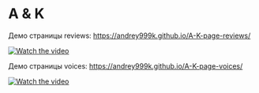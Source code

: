 # A & K

Демо страницы reviews: https://andrey999k.github.io/A-K-page-reviews/  
  
[![Watch the video](https://i9.ytimg.com/vi_webp/nDQZTHg3AOo/mq2.webp?sqp=CIyGsaIG-oaymwEmCMACELQB8quKqQMa8AEB-AH-CYAC0AWKAgwIABABGEkgXyhlMA8=&rs=AOn4CLBAOxYII-ZZCX9hLUDMNQ2w0HxQhg)](https://www.youtube.com/watch?v=nDQZTHg3AOo)  
  
Демо страницы voices: https://andrey999k.github.io/A-K-page-voices/  

[![Watch the video](https://i.ytimg.com/vi/y9mB9EvqSPs/hqdefault.jpg)](https://www.youtube.com/watch?v=y9mB9EvqSPs)
